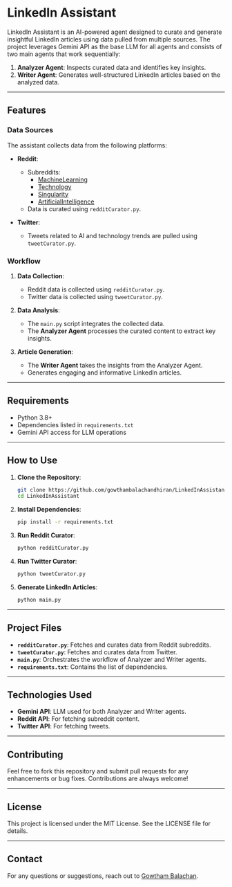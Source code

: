 # LinkedIn Assistant

LinkedIn Assistant is an AI-powered agent designed to curate and generate insightful LinkedIn articles using data pulled from multiple sources. The project leverages Gemini API as the base LLM for all agents and consists of two main agents that work sequentially:

1. **Analyzer Agent**: Inspects curated data and identifies key insights.
2. **Writer Agent**: Generates well-structured LinkedIn articles based on the analyzed data.

---

## Features

### Data Sources

The assistant collects data from the following platforms:

- **Reddit**:
  - Subreddits:
    - [MachineLearning](https://www.reddit.com/r/MachineLearning/)
    - [Technology](https://www.reddit.com/r/technology/)
    - [Singularity](https://www.reddit.com/r/singularity/)
    - [ArtificialIntelligence](https://www.reddit.com/r/ArtificialIntelligence/)
  - Data is curated using `redditCurator.py`.

- **Twitter**:
  - Tweets related to AI and technology trends are pulled using `tweetCurator.py`.

### Workflow

1. **Data Collection**:
   - Reddit data is collected using `redditCurator.py`.
   - Twitter data is collected using `tweetCurator.py`.

2. **Data Analysis**:
   - The `main.py` script integrates the collected data.
   - The **Analyzer Agent** processes the curated content to extract key insights.

3. **Article Generation**:
   - The **Writer Agent** takes the insights from the Analyzer Agent.
   - Generates engaging and informative LinkedIn articles.

---

## Requirements

- Python 3.8+
- Dependencies listed in `requirements.txt`
- Gemini API access for LLM operations

---

## How to Use

1. **Clone the Repository**:
   ```bash
   git clone https://github.com/gowthambalachandhiran/LinkedInAssistant.git
   cd LinkedInAssistant
   ```

2. **Install Dependencies**:
   ```bash
   pip install -r requirements.txt
   ```

3. **Run Reddit Curator**:
   ```bash
   python redditCurator.py
   ```

4. **Run Twitter Curator**:
   ```bash
   python tweetCurator.py
   ```

5. **Generate LinkedIn Articles**:
   ```bash
   python main.py
   ```

---

## Project Files

- **`redditCurator.py`**: Fetches and curates data from Reddit subreddits.
- **`tweetCurator.py`**: Fetches and curates data from Twitter.
- **`main.py`**: Orchestrates the workflow of Analyzer and Writer agents.
- **`requirements.txt`**: Contains the list of dependencies.

---

## Technologies Used

- **Gemini API**: LLM used for both Analyzer and Writer agents.
- **Reddit API**: For fetching subreddit content.
- **Twitter API**: For fetching tweets.

---

## Contributing

Feel free to fork this repository and submit pull requests for any enhancements or bug fixes. Contributions are always welcome!

---

## License

This project is licensed under the MIT License. See the LICENSE file for details.

---

## Contact

For any questions or suggestions, reach out to [Gowtham Balachan]([https://www.linkedin.com/in/gowthambalachandhiran/](https://www.linkedin.com/in/gowtham-balachandhiran-47260273/)).

